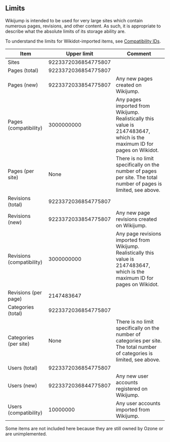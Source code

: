 ## Limits

Wikijump is intended to be used for very large sites which contain numerous pages, revisions, and other content. As such, it is appropriate to describe what the absolute limits of its storage ability are.

To understand the limits for Wikidot-imported items, see [Compatibility IDs](compatibility-ids.md).

| Item                      | Upper limit               | Comment |
|---------------------------|---------------------------|---------|
| Sites                     | 9223372036854775807       |         |
| Pages (total)             | 9223372036854775807       |         |
| Pages (new)               | 9223372033854775807       | Any new pages created on Wikijump. |
| Pages (compatibility)     | 3000000000                | Any pages imported from Wikijump. Realistically this value is 2147483647, which is the maximum ID for pages on Wikidot. |
| Pages (per site)          | None                      | There is no limit specifically on the number of pages per site. The total number of pages is limited, see above. |
| Revisions (total)         | 9223372036854775807       |         |
| Revisions (new)           | 9223372033854775807       | Any new page revisions created on Wikijump. |
| Revisions (compatibility) | 3000000000                | Any page revisions imported from Wikijump. Realistically this value is 2147483647, which is the maximum ID for pages on Wikidot. |
| Revisions (per page)      | 2147483647                |         |
| Categories (total)        | 9223372036854775807       |         |
| Categories (per site)     | None                      | There is no limit specifically on the number of categories per site. The total number of categories is limited, see above. |
| Users (total)             | 9223372036854775807       |         |
| Users (new)               | 9223372036844775807       | Any new user accounts registered on Wikijump. |
| Users (compatibility)     | 10000000                  | Any user accounts imported from Wikijump. |

Some items are not included here because they are still owned by Ozone or are unimplemented.
